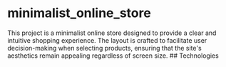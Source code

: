 # minimalist_online_store
This project is a minimalist online store designed to provide a clear and intuitive shopping experience. The layout is crafted to facilitate user decision-making when selecting products, ensuring that the site's aesthetics remain appealing regardless of screen size.  ## Technologies
